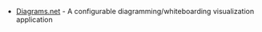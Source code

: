 * [Diagrams.net](https://www.diagrams.net/) - A configurable diagramming/whiteboarding visualization application